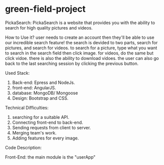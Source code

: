 # green-field-project

PickaSearch: 
PickaSearch is a website that provides you with the ability to search for high quality pictures and videos.

How to Use it?
user needs to create an account then they'll be able to use our incredible search feature! 
the search is devided to two parts, search for pictures, and search for videos. to search for a picture, type what you want to search in the search field then click image. for videos, do the same but click vidoe.
there is also the ability to download vidoes.
the user can also go back to the last searching session by clicking the previous button.

Used Stack:
1) Back-end: Epress and NodeJs.
2) front-end: AngularJS.
3) database: MongoDB/ Mongoose
4) Design: Bootstrap and CSS.

Technical Difficulties:
1) searching for a suitable API.
2) Connecting front-end to back-end.
3) Sending requests from client to server.
4) Merging team's work.
5) Adding features for every image.


Code Description:

Front-End:
  the main module is the "userApp" 





